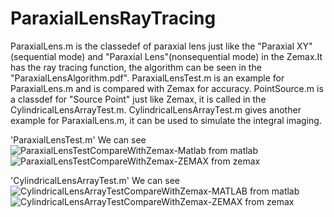 # ParaxialLensRayTracing

ParaxialLens.m is the classedef of paraxial lens just like the 
 "Paraxial XY"(sequential mode) and "Paraxial Lens"(nonsequential mode)
in the Zemax.It has the ray tracing function, the algorithm can be seen
in the "ParaxialLensAlgorithm.pdf".
ParaxialLensTest.m is an example for ParaxialLens.m and is compared with
Zemax for accuracy.
PointSource.m is a classdef for "Source Point" just like Zemax, it is called
in the CylindricalLensArrayTest.m.
CylindricalLensArrayTest.m gives another example for ParaxialLens.m, it
can be used to simulate the integral imaging.

'ParaxialLensTest.m' We can see
![ParaxialLensTestCompareWithZemax-Matlab](https://github.com/user-attachments/assets/4ca7fc7d-2092-4a15-b5ab-42139969e2a0)
from matlab
![ParaxialLensTestCompareWithZemax-ZEMAX](https://github.com/user-attachments/assets/e1e053e3-5776-4f94-a9a0-a3fcc5c26f39)
from zemax

'CylindricalLensArrayTest.m' We can see
![CylindricalLensArrayTestCompareWithZemax-MATLAB](https://github.com/user-attachments/assets/71026830-bdcb-471f-afcd-04abd9a669fa)
from matlab
![CylindricalLensArrayTestCompareWithZemax-ZEMAX](https://github.com/user-attachments/assets/bba2ae30-82f4-43c1-82a0-84325071e3cc)
from zemax
